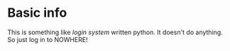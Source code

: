 # Basic info
This is something like *login system* written python. It doesn't do anything. So just log in to NOWHERE!
